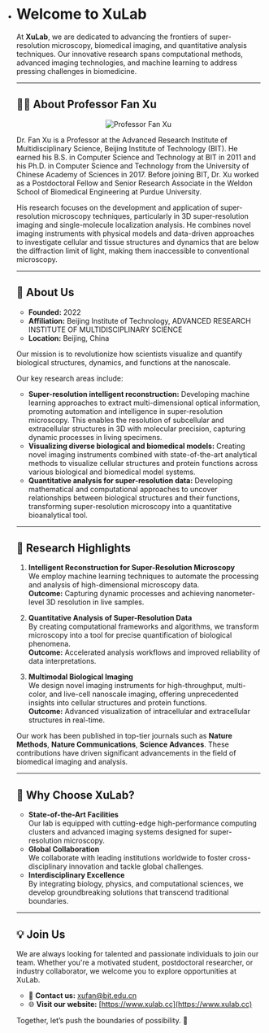- # Welcome to XuLab

  At **XuLab**, we are dedicated to advancing the frontiers of super-resolution microscopy, biomedical imaging, and quantitative analysis techniques. Our innovative research spans computational methods, advanced imaging technologies, and machine learning to address pressing challenges in biomedicine.

  ---

  ## 👨‍🔬 About Professor Fan Xu

  <p align="center">   <img src="http://1304199935.vod-qcloud.com/ba849d0evodcq1304199935/3119f5e81253642700552398894/w4xRqHm2A7cA.png" alt="Professor Fan Xu"> </p>

  Dr. Fan Xu is a Professor at the Advanced Research Institute of Multidisciplinary Science, Beijing Institute of Technology (BIT). He earned his B.S. in Computer Science and Technology at BIT in 2011 and his Ph.D. in Computer Science and Technology from the University of Chinese Academy of Sciences in 2017. Before joining BIT, Dr. Xu worked as a Postdoctoral Fellow and Senior Research Associate in the Weldon School of Biomedical Engineering at Purdue University.

  His research focuses on the development and application of super-resolution microscopy techniques, particularly in 3D super-resolution imaging and single-molecule localization analysis. He combines novel imaging instruments with physical models and data-driven approaches to investigate cellular and tissue structures and dynamics that are below the diffraction limit of light, making them inaccessible to conventional microscopy.

  ---

  ## 🚀 About Us

  - **Founded:** 2022
  - **Affiliation:** Beijing Institute of Technology, ADVANCED RESEARCH INSTITUTE OF MULTIDISCIPLINARY SCIENCE  
  - **Location:** Beijing, China  

  Our mission is to revolutionize how scientists visualize and quantify biological structures, dynamics, and functions at the nanoscale.

  Our key research areas include:

  - **Super-resolution intelligent reconstruction:** Developing machine learning approaches to extract multi-dimensional optical information, promoting automation and intelligence in super-resolution microscopy. This enables the resolution of subcellular and extracellular structures in 3D with molecular precision, capturing dynamic processes in living specimens.  
  - **Visualizing diverse biological and biomedical models:** Creating novel imaging instruments combined with state-of-the-art analytical methods to visualize cellular structures and protein functions across various biological and biomedical model systems.  
  - **Quantitative analysis for super-resolution data:** Developing mathematical and computational approaches to uncover relationships between biological structures and their functions, transforming super-resolution microscopy into a quantitative bioanalytical tool.  

  ---

  ## 🔬 Research Highlights

  1. **Intelligent Reconstruction for Super-Resolution Microscopy**  
     We employ machine learning techniques to automate the processing and analysis of high-dimensional microscopy data.  
     **Outcome:** Capturing dynamic processes and achieving nanometer-level 3D resolution in live samples.  

  2. **Quantitative Analysis of Super-Resolution Data**  
     By creating computational frameworks and algorithms, we transform microscopy into a tool for precise quantification of biological phenomena.  
     **Outcome:** Accelerated analysis workflows and improved reliability of data interpretations.  

  3. **Multimodal Biological Imaging**  
     We design novel imaging instruments for high-throughput, multi-color, and live-cell nanoscale imaging, offering unprecedented insights into cellular structures and protein functions.  
     **Outcome:** Advanced visualization of intracellular and extracellular structures in real-time.  

  Our work has been published in top-tier journals such as **Nature Methods**, **Nature Communications**, **Science Advances**. These contributions have driven significant advancements in the field of biomedical imaging and analysis.

  ---

  ## 🌟 Why Choose XuLab?

  - **State-of-the-Art Facilities**  
     Our lab is equipped with cutting-edge high-performance computing clusters and advanced imaging systems designed for super-resolution microscopy.  
  - **Global Collaboration**  
     We collaborate with leading institutions worldwide to foster cross-disciplinary innovation and tackle global challenges.  
  - **Interdisciplinary Excellence**  
     By integrating biology, physics, and computational sciences, we develop groundbreaking solutions that transcend traditional boundaries.  

  ---

  ## 💡 Join Us

  We are always looking for talented and passionate individuals to join our team. Whether you're a motivated student, postdoctoral researcher, or industry collaborator, we welcome you to explore opportunities at XuLab.

  - 📧 **Contact us:** xufan@bit.edu.cn  
  - 🌐 **Visit our website:** [https://www.xulab.cc](https://www.xulab.cc)  

  Together, let’s push the boundaries of possibility. 🚀
